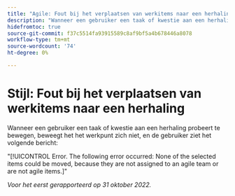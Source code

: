 ```yaml
---
title: "Agile: Fout bij het verplaatsen van werkitems naar een herhaling"
description: "Wanneer een gebruiker een taak of kwestie aan een herhaling probeert te bewegen, beweegt het het werkpunt zich niet, en de gebruiker ziet een foutenmelding."
hidefromtoc: true
source-git-commit: f37c5514fa93915589c8af9bf5a4b678446a8078
workflow-type: tm+mt
source-wordcount: '74'
ht-degree: 0%

---
```



# Stijl: Fout bij het verplaatsen van werkitems naar een herhaling

Wanneer een gebruiker een taak of kwestie aan een herhaling probeert te bewegen, beweegt het het werkpunt zich niet, en de gebruiker ziet het volgende bericht:

&quot;[!UICONTROL Error. The following error occurred: None of the selected items could be moved, because they are not assigned to an agile team or are not agile items.]&quot;

_Voor het eerst gerapporteerd op 31 oktober 2022._

